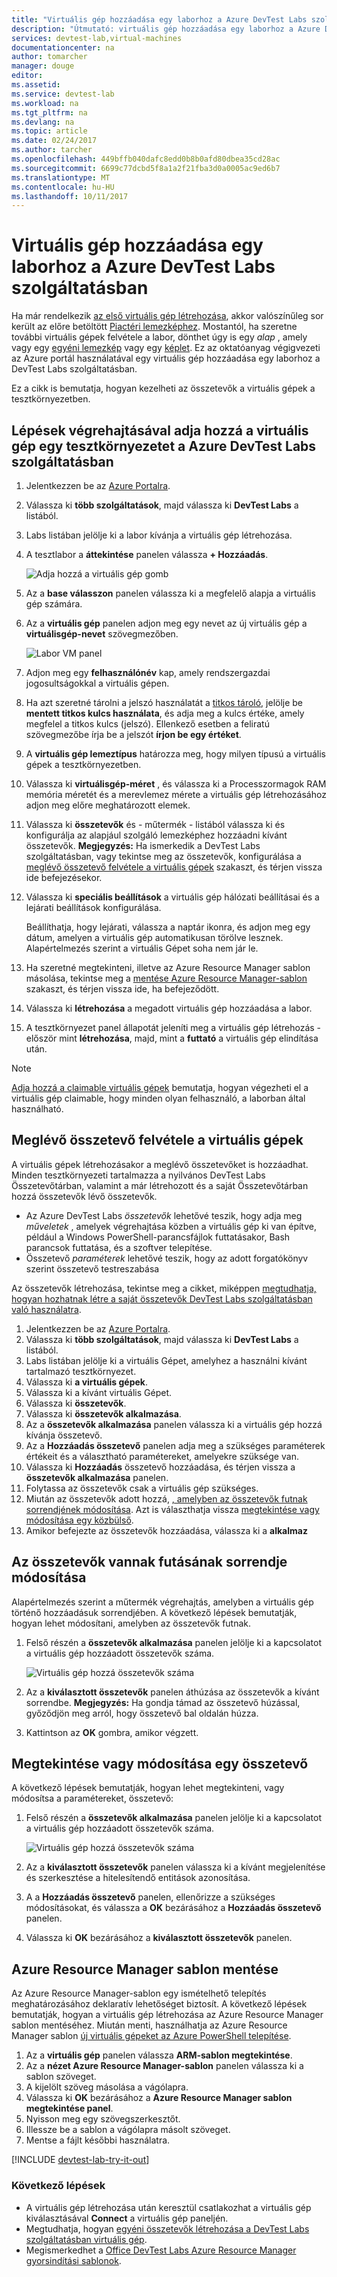 ```yaml
---
title: "Virtuális gép hozzáadása egy laborhoz a Azure DevTest Labs szolgáltatásban |} Microsoft Docs"
description: "Útmutató: virtuális gép hozzáadása egy laborhoz a Azure DevTest Labs szolgáltatásban"
services: devtest-lab,virtual-machines
documentationcenter: na
author: tomarcher
manager: douge
editor: 
ms.assetid: 
ms.service: devtest-lab
ms.workload: na
ms.tgt_pltfrm: na
ms.devlang: na
ms.topic: article
ms.date: 02/24/2017
ms.author: tarcher
ms.openlocfilehash: 449bffb040dafc8edd0b8b0afd80dbea35cd28ac
ms.sourcegitcommit: 6699c77dcbd5f8a1a2f21fba3d0a0005ac9ed6b7
ms.translationtype: MT
ms.contentlocale: hu-HU
ms.lasthandoff: 10/11/2017
---
```

# <a name="add-a-vm-to-a-lab-in-azure-devtest-labs"></a>Virtuális gép hozzáadása egy laborhoz a Azure DevTest Labs szolgáltatásban
Ha már rendelkezik [az első virtuális gép létrehozása](devtest-lab-create-first-vm.md), akkor valószínűleg sor került az előre betöltött [Piactéri lemezképhez](devtest-lab-configure-marketplace-images.md). Mostantól, ha szeretne további virtuális gépek felvétele a labor, dönthet úgy is egy *alap* , amely vagy egy [egyéni lemezkép](devtest-lab-create-template.md) vagy egy [képlet](devtest-lab-manage-formulas.md). Ez az oktatóanyag végigvezeti az Azure portál használatával egy virtuális gép hozzáadása egy laborhoz a DevTest Labs szolgáltatásban.

Ez a cikk is bemutatja, hogyan kezelheti az összetevők a virtuális gépek a tesztkörnyezetben.

## <a name="steps-to-add-a-vm-to-a-lab-in-azure-devtest-labs"></a>Lépések végrehajtásával adja hozzá a virtuális gép egy tesztkörnyezetet a Azure DevTest Labs szolgáltatásban
1. Jelentkezzen be az [Azure Portalra](http://go.microsoft.com/fwlink/p/?LinkID=525040).
1. Válassza ki **több szolgáltatások**, majd válassza ki **DevTest Labs** a listából.
1. Labs listában jelölje ki a labor kívánja a virtuális gép létrehozása.  
1. A tesztlabor a **áttekintése** panelen válassza **+ Hozzáadás**.  

    ![Adja hozzá a virtuális gép gomb](./media/devtest-lab-add-vm/devtestlab-home-blade-add-vm.png)

1. Az a **base válasszon** panelen válassza ki a megfelelő alapja a virtuális gép számára.
1. Az a **virtuális gép** panelen adjon meg egy nevet az új virtuális gép a **virtuálisgép-nevet** szövegmezőben.

    ![Labor VM panel](./media/devtest-lab-add-vm/devtestlab-lab-vm-blade.png)

1. Adjon meg egy **felhasználónév** kap, amely rendszergazdai jogosultságokkal a virtuális gépen.  
1. Ha azt szeretné tárolni a jelszó használatát a [titkos tároló](https://azure.microsoft.com/updates/azure-devtest-labs-keep-your-secrets-safe-and-easy-to-use-with-the-new-personal-secret-store), jelölje be **mentett titkos kulcs használata**, és adja meg a kulcs értéke, amely megfelel a titkos kulcs (jelszó). Ellenkező esetben a feliratú szövegmezőbe írja be a jelszót **írjon be egy értéket**.
1. A **virtuális gép lemeztípus** határozza meg, hogy milyen típusú a virtuális gépek a tesztkörnyezetben.
1. Válassza ki **virtuálisgép-méret** , és válassza ki a Processzormagok RAM memória méretét és a merevlemez mérete a virtuális gép létrehozásához adjon meg előre meghatározott elemek.
1. Válassza ki **összetevők** és - műtermék - listából válassza ki és konfigurálja az alapjául szolgáló lemezképhez hozzáadni kívánt összetevők.
    **Megjegyzés:** Ha ismerkedik a DevTest Labs szolgáltatásban, vagy tekintse meg az összetevők, konfigurálása a [meglévő összetevő felvétele a virtuális gépek](#add-an-existing-artifact-to-a-vm) szakaszt, és térjen vissza ide befejezésekor.
1. Válassza ki **speciális beállítások** a virtuális gép hálózati beállításai és a lejárati beállítások konfigurálása. 

   Beállíthatja, hogy lejárati, válassza a naptár ikonra, és adjon meg egy dátum, amelyen a virtuális gép automatikusan törölve lesznek.  Alapértelmezés szerint a virtuális Gépet soha nem jár le. 
1. Ha szeretné megtekinteni, illetve az Azure Resource Manager sablon másolása, tekintse meg a [mentése Azure Resource Manager-sablon](#save-azure-resource-manager-template) szakaszt, és térjen vissza ide, ha befejeződött.
1. Válassza ki **létrehozása** a megadott virtuális gép hozzáadása a labor.
1. A tesztkörnyezet panel állapotát jeleníti meg a virtuális gép létrehozás - először mint **létrehozása**, majd, mint a **futtató** a virtuális gép elindítása után.

> [!NOTE]
> [Adja hozzá a claimable virtuális gépek](devtest-lab-add-claimable-vm.md) bemutatja, hogyan végezheti el a virtuális gép claimable, hogy minden olyan felhasználó, a laborban által használható.
>
>

## <a name="add-an-existing-artifact-to-a-vm"></a>Meglévő összetevő felvétele a virtuális gépek
A virtuális gépek létrehozásakor a meglévő összetevőket is hozzáadhat. Minden tesztkörnyezeti tartalmazza a nyilvános DevTest Labs Összetevőtárban, valamint a már létrehozott és a saját Összetevőtárban hozzá összetevők lévő összetevők.

* Az Azure DevTest Labs *összetevők* lehetővé teszik, hogy adja meg *műveletek* , amelyek végrehajtása közben a virtuális gép ki van építve, például a Windows PowerShell-parancsfájlok futtatásakor, Bash parancsok futtatása, és a szoftver telepítése.
* Összetevő *paraméterek* lehetővé teszik, hogy az adott forgatókönyv szerint összetevő testreszabása

Az összetevők létrehozása, tekintse meg a cikket, miképpen [megtudhatja, hogyan hozhatnak létre a saját összetevők DevTest Labs szolgáltatásban való használatra](devtest-lab-artifact-author.md).

1. Jelentkezzen be az [Azure Portalra](http://go.microsoft.com/fwlink/p/?LinkID=525040).
1. Válassza ki **több szolgáltatások**, majd válassza ki **DevTest Labs** a listából.
1. Labs listában jelölje ki a virtuális Gépet, amelyhez a használni kívánt tartalmazó tesztkörnyezet.  
1. Válassza ki **a virtuális gépek**.
1. Válassza ki a kívánt virtuális Gépet.
1. Válassza ki **összetevők**. 
1. Válassza ki **összetevők alkalmazása**.
1. Az a **összetevők alkalmazása** panelen válassza ki a virtuális gép hozzá kívánja összetevő.
1. Az a **Hozzáadás összetevő** panelen adja meg a szükséges paraméterek értékeit és a választható paramétereket, amelyekre szüksége van.  
1. Válassza ki **Hozzáadás** összetevő hozzáadása, és térjen vissza a **összetevők alkalmazása** panelen.
1. Folytassa az összetevők csak a virtuális gép szükséges.
1. Miután az összetevők adott hozzá, [, amelyben az összetevők futnak sorrendjének módosítása](#change-the-order-in-which-artifacts-are-run). Azt is választhatja vissza [megtekintése vagy módosítása egy közbülső](#view-or-modify-an-artifact).
1. Amikor befejezte az összetevők hozzáadása, válassza ki a **alkalmaz**

## <a name="change-the-order-in-which-artifacts-are-run"></a>Az összetevők vannak futásának sorrendje módosítása
Alapértelmezés szerint a műtermék végrehajtás, amelyben a virtuális gép történő hozzáadásuk sorrendjében. A következő lépések bemutatják, hogyan lehet módosítani, amelyben az összetevők futnak.

1. Felső részén a **összetevők alkalmazása** panelen jelölje ki a kapcsolatot a virtuális gép hozzáadott összetevők száma.
   
    ![Virtuális gép hozzá összetevők száma](./media/devtest-lab-add-vm-with-artifacts/devtestlab-add-artifacts-blade-selected-artifacts.png)
1. Az a **kiválasztott összetevők** panelen áthúzása az összetevők a kívánt sorrendbe. **Megjegyzés:** Ha gondja támad az összetevő húzással, győződjön meg arról, hogy összetevő bal oldalán húzza. 
1. Kattintson az **OK** gombra, amikor végzett.  

## <a name="view-or-modify-an-artifact"></a>Megtekintése vagy módosítása egy összetevő
A következő lépések bemutatják, hogyan lehet megtekinteni, vagy módosítsa a paramétereket, összetevő:

1. Felső részén a **összetevők alkalmazása** panelen jelölje ki a kapcsolatot a virtuális gép hozzáadott összetevők száma.
   
    ![Virtuális gép hozzá összetevők száma](./media/devtest-lab-add-vm-with-artifacts/devtestlab-add-artifacts-blade-selected-artifacts.png)
1. Az a **kiválasztott összetevők** panelen válassza ki a kívánt megjelenítése és szerkesztése a hitelesítendő entitások azonosítása.  
1. A a **Hozzáadás összetevő** panelen, ellenőrizze a szükséges módosításokat, és válassza a **OK** bezárásához a **Hozzáadás összetevő** panelen.
1. Válassza ki **OK** bezárásához a **kiválasztott összetevők** panelen.

## <a name="save-azure-resource-manager-template"></a>Azure Resource Manager sablon mentése
Az Azure Resource Manager-sablon egy ismételhető telepítés meghatározásához deklaratív lehetőséget biztosít. A következő lépések bemutatják, hogyan a virtuális gép létrehozása az Azure Resource Manager sablon mentéséhez.
Miután menti, használhatja az Azure Resource Manager sablon [új virtuális gépeket az Azure PowerShell telepítése](../azure-resource-manager/resource-group-overview.md#template-deployment).

1. Az a **virtuális gép** panelen válassza **ARM-sablon megtekintése**.
2. Az a **nézet Azure Resource Manager-sablon** panelen válassza ki a sablon szöveget.
3. A kijelölt szöveg másolása a vágólapra.
4. Válassza ki **OK** bezárásához a **Azure Resource Manager sablon megtekintése panel**.
5. Nyisson meg egy szövegszerkesztőt.
6. Illessze be a sablon a vágólapra másolt szöveget.
7. Mentse a fájlt későbbi használatra.

[!INCLUDE [devtest-lab-try-it-out](../../includes/devtest-lab-try-it-out.md)]

### <a name="next-steps"></a>Következő lépések
* A virtuális gép létrehozása után keresztül csatlakozhat a virtuális gép kiválasztásával **Connect** a virtuális gép paneljén.
* Megtudhatja, hogyan [egyéni összetevők létrehozása a DevTest Labs szolgáltatásban virtuális gép](devtest-lab-artifact-author.md).
* Megismerkedhet a [Office DevTest Labs Azure Resource Manager gyorsindítási sablonok](https://github.com/Azure/azure-devtestlab/tree/master/Samples).
